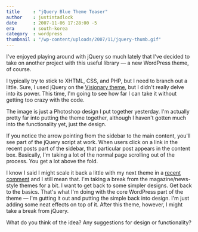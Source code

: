 ```yaml
---
title     : "jQuery Blue Theme Teaser"
author    : justintadlock
date      : 2007-11-06 17:28:00 -5
era       : south-korea
category  : wordpress
thumbnail : "/wp-content/uploads/2007/11/jquery-thumb.gif"
---
```


I've enjoyed playing around with jQuery so much lately that I've decided to take on another project with this useful library &mdash; a new WordPress theme, of course.

I typically try to stick to XHTML, CSS, and PHP,  but I need to branch out a little.  Sure, I used jQuery on the <a href="http://justintadlock.com/archives/2007/11/04/visionary-wordpress-theme" title="Visionary WordPress theme for magazine and news sites"> Visionary theme</a>, but I didn't really delve into its power.  This time, I'm going to see how far I can take it without getting too crazy with the code.

The image is just a Photoshop design I put together yesterday.  I'm actually pretty far into putting the theme together, although I haven't gotten much into the functionality yet, just the design.

If you notice the arrow pointing from the sidebar to the main content, you'll see part of the jQuery script at work.  When users click on a link in the recent posts part of the sidebar, that particular post appears in the content box.  Basically, I'm taking a lot of the normal page scrolling out of the process.  You get a lot above the fold.

I know I said I might scale it back a little with my next theme in a <a href="http://justintadlock.com/archives/2007/11/04/visionary-wordpress-theme#comment-13561" title="Comment on the Visionary theme"> recent comment</a> and I still mean that.  I'm taking a break from the magazine/news-style themes for a bit.  I want to get back to some simpler designs.  Get back to the basics.  That's what I'm doing with the core WordPress part of the theme &mdash; I'm gutting it out and putting the simple back into design.  I'm just adding some neat effects on top of it.  After this theme, however, I might take a break from jQuery.

What do you think of the idea?  Any suggestions for design or functionality?
